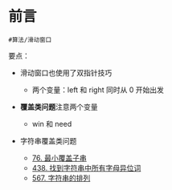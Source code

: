 
# 前言

`#算法/滑动窗口` 


要点：
- 滑动窗口也使用了双指针技巧
	- 两个变量：left 和  right 同时从 0 开始出发
- **覆盖类问题**注意两个变量
	- win 和 need



- 字符串覆盖类问题
	- [76. 最小覆盖子串](/post/sSZc0EWP.html)
	- [438.  找到字符串中所有字母异位词](/post/A0gdG6As.html)
	- [567. 字符串的排列](/post/rBaNdjvr.html)


